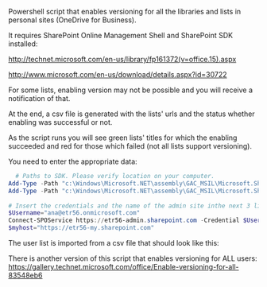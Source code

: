 Powershell script that enables versioning for all the libraries and lists in personal sites (OneDrive for Business). 

It requires SharePoint Online Management Shell and SharePoint SDK installed:

http://technet.microsoft.com/en-us/library/fp161372(v=office.15).aspx

http://www.microsoft.com/en-us/download/details.aspx?id=30722

 

For some lists, enabling version may not be possible and you will receive a notification of that.

At the end, a csv file is generated with the lists' urls and the status whether enabling was successful or not.

 

As the script runs you will see green lists' titles for which the enabling succeeded and red for those which failed (not all lists support versioning).



 

 

You need to enter the appropriate data:

 

```PowerShell
  # Paths to SDK. Please verify location on your computer. 
Add-Type -Path "c:\Windows\Microsoft.NET\assembly\GAC_MSIL\Microsoft.SharePoint.Client\v4.0_16.0.0.0__71e9bce111e9429c\Microsoft.SharePoint.Client.dll" 
Add-Type -Path "c:\Windows\Microsoft.NET\assembly\GAC_MSIL\Microsoft.SharePoint.Client.Runtime\v4.0_16.0.0.0__71e9bce111e9429c\Microsoft.SharePoint.Client.Runtime.dll" 
 
# Insert the credentials and the name of the admin site inthe next 3 lines 
$Username="ana@etr56.onmicrosoft.com" 
Connect-SPOService https://etr56-admin.sharepoint.com -Credential $Username 
$myhost="https://etr56-my.sharepoint.com"
 ```
 The user list is imported from a csv file that should look like this:



 

 

There is another version of this script that enables versioning for ALL users: https://gallery.technet.microsoft.com/office/Enable-versioning-for-all-83548eb6

